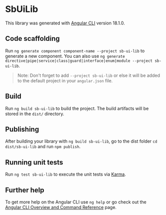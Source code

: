 # SbUiLib

This library was generated with [Angular CLI](https://github.com/angular/angular-cli) version 18.1.0.

## Code scaffolding

Run `ng generate component component-name --project sb-ui-lib` to generate a new component. You can also use `ng generate directive|pipe|service|class|guard|interface|enum|module --project sb-ui-lib`.
> Note: Don't forget to add `--project sb-ui-lib` or else it will be added to the default project in your `angular.json` file. 

## Build

Run `ng build sb-ui-lib` to build the project. The build artifacts will be stored in the `dist/` directory.

## Publishing

After building your library with `ng build sb-ui-lib`, go to the dist folder `cd dist/sb-ui-lib` and run `npm publish`.

## Running unit tests

Run `ng test sb-ui-lib` to execute the unit tests via [Karma](https://karma-runner.github.io).

## Further help

To get more help on the Angular CLI use `ng help` or go check out the [Angular CLI Overview and Command Reference](https://angular.dev/tools/cli) page.
